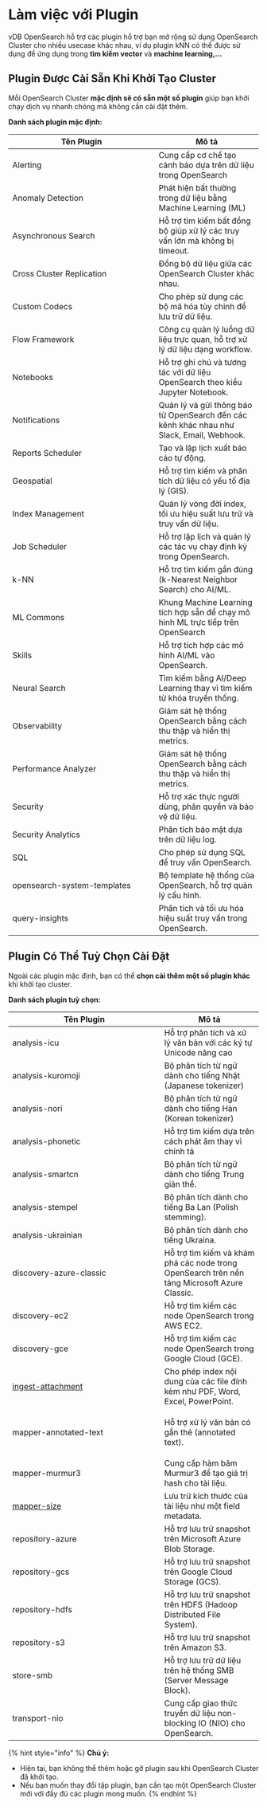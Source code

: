 # Làm việc với Plugin

vDB OpenSearch hỗ trợ các plugin hỗ trợ bạn mở rộng sử dụng OpenSearch Cluster cho nhiều usecase khác nhau, ví dụ plugin kNN có thể được sử dụng để ứng dụng trong **tìm kiếm vector** và **machine learning,...**

## **Plugin Được Cài Sẵn Khi Khởi Tạo Cluster**

Mỗi OpenSearch Cluster **mặc định sẽ có sẵn một số plugin** giúp bạn khởi chạy dịch vụ nhanh chóng mà không cần cài đặt thêm.

**Danh sách plugin mặc định:**

<table><thead><tr><th width="278.681884765625">Tên Plugin</th><th>Mô tả</th></tr></thead><tbody><tr><td>Alerting</td><td>Cung cấp cơ chế tạo cảnh báo dựa trên dữ liệu trong OpenSearch</td></tr><tr><td>Anomaly Detection</td><td>Phát hiện bất thường trong dữ liệu bằng Machine Learning (ML)</td></tr><tr><td>Asynchronous Search</td><td>Hỗ trợ tìm kiếm bất đồng bộ giúp xử lý các truy vấn lớn mà không bị timeout.</td></tr><tr><td>Cross Cluster Replication</td><td>Đồng bộ dữ liệu giữa các OpenSearch Cluster khác nhau.</td></tr><tr><td>Custom Codecs</td><td>Cho phép sử dụng các bộ mã hóa tùy chỉnh để lưu trữ dữ liệu.</td></tr><tr><td>Flow Framework</td><td>Công cụ quản lý luồng dữ liệu trực quan, hỗ trợ xử lý dữ liệu dạng workflow.</td></tr><tr><td>Notebooks</td><td>Hỗ trợ ghi chú và tương tác với dữ liệu OpenSearch theo kiểu Jupyter Notebook.</td></tr><tr><td>Notifications</td><td>Quản lý và gửi thông báo từ OpenSearch đến các kênh khác nhau như Slack, Email, Webhook.</td></tr><tr><td>Reports Scheduler</td><td>Tạo và lập lịch xuất báo cáo tự động.</td></tr><tr><td>Geospatial</td><td>Hỗ trợ tìm kiếm và phân tích dữ liệu có yếu tố địa lý (GIS).</td></tr><tr><td>Index Management</td><td>Quản lý vòng đời index, tối ưu hiệu suất lưu trữ và truy vấn dữ liệu.</td></tr><tr><td>Job Scheduler</td><td>Hỗ trợ lập lịch và quản lý các tác vụ chạy định kỳ trong OpenSearch.</td></tr><tr><td>k-NN</td><td>Hỗ trợ tìm kiếm gần đúng (k-Nearest Neighbor Search) cho AI/ML.</td></tr><tr><td>ML Commons</td><td>Khung Machine Learning tích hợp sẵn để chạy mô hình ML trực tiếp trên OpenSearch</td></tr><tr><td>Skills</td><td>Hỗ trợ tích hợp các mô hình AI/ML vào OpenSearch.</td></tr><tr><td>Neural Search</td><td>Tìm kiếm bằng AI/Deep Learning thay vì tìm kiếm từ khóa truyền thống.</td></tr><tr><td>Observability</td><td>Giám sát hệ thống OpenSearch bằng cách thu thập và hiển thị metrics.</td></tr><tr><td>Performance Analyzer</td><td>Giám sát hệ thống OpenSearch bằng cách thu thập và hiển thị metrics.</td></tr><tr><td>Security</td><td>Hỗ trợ xác thực người dùng, phân quyền và bảo vệ dữ liệu.</td></tr><tr><td>Security Analytics</td><td>Phân tích bảo mật dựa trên dữ liệu log.</td></tr><tr><td>SQL</td><td>Cho phép sử dụng SQL để truy vấn OpenSearch.</td></tr><tr><td>opensearch-system-templates</td><td>Bộ template hệ thống của OpenSearch, hỗ trợ quản lý cấu hình.</td></tr><tr><td>query-insights</td><td>Phân tích và tối ưu hóa hiệu suất truy vấn trong OpenSearch.</td></tr></tbody></table>

## **Plugin Có Thể Tuỳ Chọn Cài Đặt**

Ngoài các plugin mặc định, bạn có thể **chọn cài thêm một số plugin khác** khi khởi tạo cluster.

**Danh sách plugin tuỳ chọn:**

<table><thead><tr><th width="289.9090576171875">Tên Plugin</th><th>Mô tả</th></tr></thead><tbody><tr><td>analysis-icu</td><td>Hỗ trợ phân tích và xử lý văn bản với các ký tự Unicode nâng cao</td></tr><tr><td>analysis-kuromoji</td><td>Bộ phân tích từ ngữ dành cho tiếng Nhật (Japanese tokenizer)</td></tr><tr><td>analysis-nori</td><td>Bộ phân tích từ ngữ dành cho tiếng Hàn (Korean tokenizer)</td></tr><tr><td>analysis-phonetic</td><td>Hỗ trợ tìm kiếm dựa trên cách phát âm thay vì chính tả</td></tr><tr><td>analysis-smartcn</td><td>Bộ phân tích từ ngữ dành cho tiếng Trung giản thể.</td></tr><tr><td>analysis-stempel</td><td>Bộ phân tích dành cho tiếng Ba Lan (Polish stemming).</td></tr><tr><td>analysis-ukrainian</td><td>Bộ phân tích dành cho tiếng Ukraina.</td></tr><tr><td>discovery-azure-classic</td><td>Hỗ trợ tìm kiếm và khám phá các node trong OpenSearch trên nền tảng Microsoft Azure Classic.</td></tr><tr><td>discovery-ec2</td><td>Hỗ trợ tìm kiếm các node OpenSearch trong AWS EC2.</td></tr><tr><td>discovery-gce</td><td>Hỗ trợ tìm kiếm các node OpenSearch trong Google Cloud (GCE).</td></tr><tr><td><a href="https://opensearch.org/docs/2.17/install-and-configure/additional-plugins/ingest-attachment-plugin/">ingest-attachment</a></td><td>Cho phép index nội dung của các file đính kèm như PDF, Word, Excel, PowerPoint.</td></tr><tr><td>mapper-annotated-text</td><td><p></p><p>Hỗ trợ xử lý văn bản có gắn thẻ (annotated text).</p></td></tr><tr><td>mapper-murmur3</td><td>Cung cấp hàm băm Murmur3 để tạo giá trị hash cho tài liệu.</td></tr><tr><td><a href="https://opensearch.org/docs/2.17/install-and-configure/additional-plugins/mapper-size-plugin/">mapper-size</a></td><td>Lưu trữ kích thước của tài liệu như một field metadata.</td></tr><tr><td>repository-azure</td><td>Hỗ trợ lưu trữ snapshot trên Microsoft Azure Blob Storage.</td></tr><tr><td>repository-gcs</td><td>Hỗ trợ lưu trữ snapshot trên Google Cloud Storage (GCS).</td></tr><tr><td>repository-hdfs</td><td>Hỗ trợ lưu trữ snapshot trên HDFS (Hadoop Distributed File System).</td></tr><tr><td>repository-s3</td><td>Hỗ trợ lưu trữ snapshot trên Amazon S3.</td></tr><tr><td>store-smb</td><td>Hỗ trợ lưu trữ dữ liệu trên hệ thống SMB (Server Message Block).</td></tr><tr><td>transport-nio</td><td>Cung cấp giao thức truyền dữ liệu non-blocking IO (NIO) cho OpenSearch.</td></tr></tbody></table>

{% hint style="info" %}
**Chú ý:**&#x20;

* Hiện tại, bạn không thể thêm hoặc gỡ plugin sau khi OpenSearch Cluster đã khởi tạo.
* Nếu bạn muốn thay đổi tập plugin, bạn cần tạo một OpenSearch Cluster mới với đầy đủ các plugin mong muốn.
{% endhint %}
